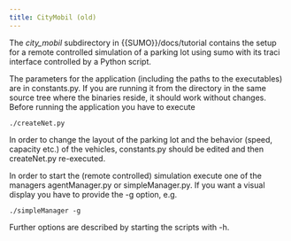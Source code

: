 ```yaml
---
title: CityMobil (old)
---
```


The *city_mobil* subdirectory in {{SUMO}}/docs/tutorial contains the setup for
a remote controlled simulation of a parking lot using sumo with its
traci interface controlled by a Python script.

The parameters for the application (including the paths to the
executables) are in constants.py. If you are running it from the
directory in the same source tree where the binaries reside, it should
work without changes. Before running the application you have to execute

```
./createNet.py
```

In order to change the layout of the parking lot and the behavior
(speed, capacity etc.) of the vehicles, constants.py should be edited
and then createNet.py re-executed.

In order to start the (remote controlled) simulation execute one of the
managers agentManager.py or simpleManager.py. If you want a visual
display you have to provide the -g option, e.g.

```
./simpleManager -g
```

Further options are described by starting the scripts with -h.